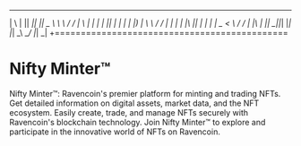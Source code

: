  _   _  _____  _____  ____  __      __  _   _ 
| \ | ||  ___||_   _||  _ \ \ \    / / | \ | |
|  \| || |_     | |  | |_) | \ \  / /  |  \| |
| |\  ||  _|    | |  |  _ <   \ \/ /   | |\  |
|_| \_||_|      |_|  |_| \_\   \__/    |_| \_|
+=============================================
# Nifty Minter™
Nifty Minter™: Ravencoin's premier platform for minting and trading NFTs. Get detailed information on digital assets, market data, and the NFT ecosystem. Easily create, trade, and manage NFTs securely with Ravencoin's blockchain technology. Join Nifty Minter™ to explore and participate in the innovative world of NFTs on Ravencoin.
